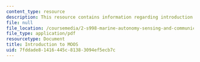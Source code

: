 ```yaml
---
content_type: resource
description: This resource contains information regarding introduction to MOOS.
file: null
file_location: /coursemedia/2-s998-marine-autonomy-sensing-and-communications-spring-2012/7fddade81416445c81383094ef5ecb7c_MIT2_S998S12_Lab03.pdf
file_type: application/pdf
resourcetype: Document
title: Introduction to MOOS
uid: 7fddade8-1416-445c-8138-3094ef5ecb7c
---
```

